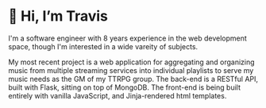 # 👋 Hi, I’m Travis
I'm a software engineer with 8 years experience in the web development space, though I'm interested in a wide vareity of subjects.

My most recent project is a web application for aggregating and organizing music from multiple streaming services into individual playlists to serve my music needs
as the GM of my TTRPG group. The back-end is a RESTful API, built with Flask, sitting on top of MongoDB. The front-end is being built entirely with vanilla JavaScript,
and Jinja-rendered html templates.
